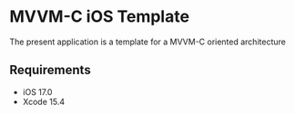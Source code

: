 # MVVM-C iOS Template

The present application is a template for a MVVM-C oriented architecture

## Requirements

- iOS 17.0
- Xcode 15.4
